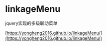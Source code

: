 # linkageMenu
jquery实现的多级联动菜单

[https://yongheng2016.github.io/linkageMenu/](https://yongheng2016.github.io/linkageMenu/)
